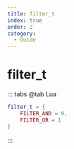 ```yaml
---
title: filter_t
index: true
order: 2
category:
  - Guide
---
```


# filter_t
::: tabs
@tab Lua
```lua
filter_t = {
    FILTER_AND = 0,
    FILTER_OR = 1
}
```
:::